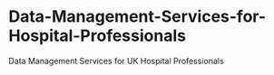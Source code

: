 # Data-Management-Services-for-Hospital-Professionals
Data Management Services for UK Hospital Professionals
